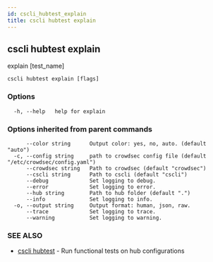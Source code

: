 ```yaml
---
id: cscli_hubtest_explain
title: cscli hubtest explain
---
```

## cscli hubtest explain

explain [test_name]

```
cscli hubtest explain [flags]
```

### Options

```
  -h, --help   help for explain
```

### Options inherited from parent commands

```
      --color string      Output color: yes, no, auto. (default "auto")
  -c, --config string     path to crowdsec config file (default "/etc/crowdsec/config.yaml")
      --crowdsec string   Path to crowdsec (default "crowdsec")
      --cscli string      Path to cscli (default "cscli")
      --debug             Set logging to debug.
      --error             Set logging to error.
      --hub string        Path to hub folder (default ".")
      --info              Set logging to info.
  -o, --output string     Output format: human, json, raw.
      --trace             Set logging to trace.
      --warning           Set logging to warning.
```

### SEE ALSO

* [cscli hubtest](/cscli/cscli_hubtest.md)	 - Run functional tests on hub configurations

